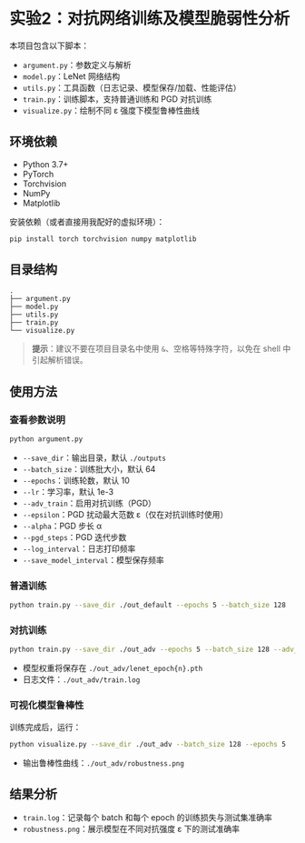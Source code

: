 # 实验2：对抗网络训练及模型脆弱性分析

本项目包含以下脚本：
- `argument.py`：参数定义与解析
- `model.py`：LeNet 网络结构
- `utils.py`：工具函数（日志记录、模型保存/加载、性能评估）
- `train.py`：训练脚本，支持普通训练和 PGD 对抗训练
- `visualize.py`：绘制不同 ε 强度下模型鲁棒性曲线

## 环境依赖
- Python 3.7+
- PyTorch
- Torchvision
- NumPy
- Matplotlib

安装依赖（或者直接用我配好的虚拟环境）：
```bash
pip install torch torchvision numpy matplotlib
```

## 目录结构
```
.
├── argument.py
├── model.py
├── utils.py
├── train.py
└── visualize.py
```

> **提示**：建议不要在项目目录名中使用 `&`、空格等特殊字符，以免在 shell 中引起解析错误。

## 使用方法

### 查看参数说明
```bash
python argument.py
```
- `--save_dir`：输出目录，默认 `./outputs`
- `--batch_size`：训练批大小，默认 64
- `--epochs`：训练轮数，默认 10
- `--lr`：学习率，默认 1e-3
- `--adv_train`：启用对抗训练（PGD）
- `--epsilon`：PGD 扰动最大范数 ε（仅在对抗训练时使用）
- `--alpha`：PGD 步长 α
- `--pgd_steps`：PGD 迭代步数
- `--log_interval`：日志打印频率
- `--save_model_interval`：模型保存频率

### 普通训练
```bash
python train.py --save_dir ./out_default --epochs 5 --batch_size 128
```

### 对抗训练
```bash
python train.py --save_dir ./out_adv --epochs 5 --batch_size 128 --adv_train --epsilon 0.3 --alpha 0.01 --pgd_steps 40
```
- 模型权重将保存在 `./out_adv/lenet_epoch{n}.pth`
- 日志文件：`./out_adv/train.log`

### 可视化模型鲁棒性
训练完成后，运行：
```bash
python visualize.py --save_dir ./out_adv --batch_size 128 --epochs 5
```
- 输出鲁棒性曲线：`./out_adv/robustness.png`

## 结果分析
- `train.log`：记录每个 batch 和每个 epoch 的训练损失与测试集准确率
- `robustness.png`：展示模型在不同对抗强度 ε 下的测试准确率

